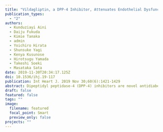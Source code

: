 ```yaml
---
title: "Vildagliptin, a DPP-4 Inhibitor, Attenuates Endothelial Dysfunction and Atherogenesis in Nondiabetic Apolipoprotein E-Deficient Mice"
publication_types:
  - "2"
authors:
  - Kunduziayi Aini
  - Daiju Fukuda
  - Kimie Tanaka
  - admin
  - Yoichiro Hirata
  - Shunsuke Yagi
  - Kenya Kusunose
  - Hirotsugu Yamada
  - Takeshi Soeki
  - Masataka Sata
date: 2019-11-30T20:34:17.125Z
doi: 10.1536/ihj.19-117
publication: Int Heart J. 2019 Nov 30;60(6):1421-1429
abstract: Dipeptidyl peptidase-4 (DPP-4) inhibitors are novel antidiabetic agents with possible vascular protection effects. Endothelial dysfunction is an initiation step in atherogenesis. The purpose of this study was to investigate whether vildagliptin (Vilda) attenuates the development of endothelial dysfunction and atherosclerotic lesions in nondiabetic apolipoprotein E-deficient (ApoE-/-) mice. Eight-week-old nondiabetic ApoE-/- mice fed a Western-type diet received Vilda (50 mg/kg/day) for 20 weeks or 8 weeks. After 20 weeks of treatment, Vilda administration reduced atherogenesis in the aortic arch as determined by en face Sudan IV staining compared with the vehicle group (P < 0.05). Vilda also reduced lipid accumulation (P < 0.05) and vascular cell adhesion molecule-1 (VCAM-1) expression (P < 0.05) and tended to decrease macrophage infiltration (P = 0.05) into atherosclerotic plaques compared with vehicle. After 8 weeks of treatment, endothelium-dependent vascular reactivity was examined. Vilda administration significantly attenuated the impairment of endothelial function in nondiabetic ApoE-/- mice compared with the vehicle group (P < 0.05). Vilda treatment did not alter metabolic parameters, including blood glucose level, in both study protocols. To investigate the mechanism, aortic segments obtained from wild-type mice were incubated with exendin-4 (Ex-4), a glucagon-like peptide-1 (GLP-1) analog, in the presence or absence of lipopolysaccharide (LPS). Ex-4 attenuated the impairment of endothelium-dependent vasodilation induced by LPS (P < 0.01). Furthermore, Ex-4 promoted phosphorylation of eNOS at Ser1177 which was decreased by LPS in human umbilical endothelial cells (P < 0.05). Vilda inhibited the development of endothelial dysfunction and prevented atherogenesis in nondiabetic ApoE-/- mice. Our results suggested that GLP-1-dependent amelioration of endothelial dysfunction is associated with the atheroprotective effects of Vilda. 
draft: false
featured: false
tags: ""
image:
  filename: featured
  focal_point: Smart
  preview_only: false
projects: ""
---
```

